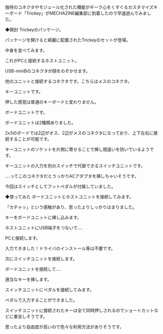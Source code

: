 独特のコネクタやモジュール化された機能がギーク心をくすぐるカスタマイズキーボード「Trickey」がMECHAZINE編集部に到着したので早速遊んでみました。

◆開封
Trickeyのパッケージ。

パッケージを開けると綺麗に配置されたTrickeyのセットが登場。

中身を並べてみます。

これがPCと接続するホストユニット。

USB-miniBのコネクタが顔をのぞかせます。

他のユニットと接続するコネクタです。こちらはメスのコネクタ。

キーユニットです。

押した感覚は普通のキーボードと変わりません。

ボードユニットです。

ボードユニットは2種類ありました。

2x3のボードでは2辺がオス、2辺がメスのコネクタになっており、上下左右に接続することが可能です。

キーユニットのソケットを片側に寄せることで挿し間違いを防いでいるようです。

キーユニットの入力を別のスイッチで代替できるスイッチユニットです。

....ってこのコネクタだとうっかりACアダプタを挿しちゃいそうです。

今回はスイッチとしてフットペダルが付属していました。

◆使ってみた
ボードユニットとホストユニットを接続してみます。

「カチャッ」という感触があり、思ったよりしっかりはまりました。

キーをボードユニットに挿し込みます。

ホストユニットにUSB端子をつないで....

PCと接続します。

入力できました！ドライバのインストール等は不要です。

次にスイッチユニットを接続します。

ボードユニットを接続して....

適当なキーを挿します。

スイッチユニットにペダルを接続してみます。

ペダルで入力することができました。

スイッチユニットに接続されたキーは全て同時押しされるのでショートカットなどに重宝しそうです。

思ったより自由度が高いので色々な利用方法がありそうです。